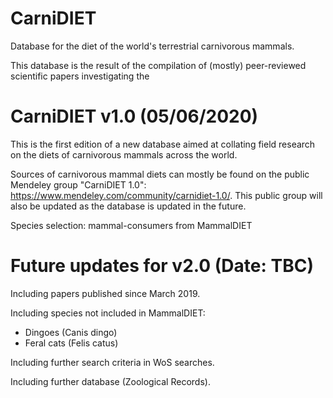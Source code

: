 # CarniDIET
Database for the diet of the world's terrestrial carnivorous mammals.

This database is the result of the compilation of (mostly) peer-reviewed scientific papers investigating the 

# CarniDIET v1.0 (05/06/2020)
This is the first edition of a new database aimed at collating field research on the diets of carnivorous mammals across the world. 

Sources of carnivorous mammal diets can mostly be found on the public Mendeley group "CarniDIET 1.0": https://www.mendeley.com/community/carnidiet-1.0/. This public group will also be updated as the database is updated in the future.

Species selection: mammal-consumers from MammalDIET

# Future updates for v2.0 (Date: TBC)
Including papers published since March 2019.

Including species not included in MammalDIET:
  - Dingoes (Canis dingo)
  - Feral cats (Felis catus)
  
Including further search criteria in WoS searches.
 
Including further database (Zoological Records).
